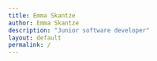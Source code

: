 ```yaml
---
title: Emma Skantze
author: Emma Skantze
description: "Junior software developer"
layout: default
permalink: /
---
```

